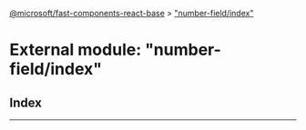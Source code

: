 [@microsoft/fast-components-react-base](../README.md) > ["number-field/index"](../modules/_number_field_index_.md)

# External module: "number-field/index"

## Index

---

